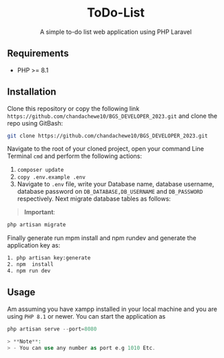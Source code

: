 <h1 align="center">ToDo-List</h1>

<p align="center">
A simple to-do list web application using PHP Laravel
</p>


## Requirements

- PHP >= 8.1

## Installation

Clone this repository or copy the following link `https://github.com/chandachewe10/BGS_DEVELOPER_2023.git` and clone the repo using GitBash:

```bash
git clone https://github.com/chandachewe10/BGS_DEVELOPER_2023.git
```

Navigate to the root of your cloned project, open your command Line Terminal `cmd` and perform the following actions:

1. `composer update`
2. `copy .env.example .env`
3. Navigate to `.env` file, write your Database name, database username, database password on `DB_DATABASE,DB_USERNAME` and `DB_PASSWORD` respectively. Next migrate database tables as follows:    
 
>  **Important**: 

```php
php artisan migrate
```

Finally generate run mpm install and npm rundev and generate the application key as:

```bash
1. php artisan key:generate 
2. npm  install
4. npm run dev
```

## Usage

Am assuming you have xampp installed in your local machine and you are using `PHP 8.1` or newer. You can start the application as

```php
php artisan serve --port=8080

> **Note**:
> - You can use any number as port e.g 1010 Etc.
 


```

